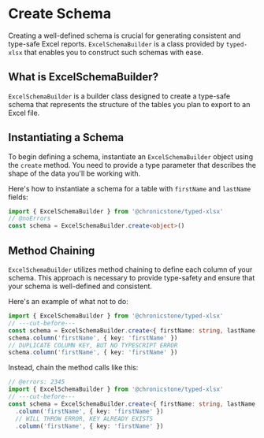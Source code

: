 # Create Schema

Creating a well-defined schema is crucial for generating consistent and type-safe Excel reports. `ExcelSchemaBuilder` is a class provided by `typed-xlsx` that enables you to construct such schemas with ease.

## What is ExcelSchemaBuilder?

`ExcelSchemaBuilder` is a builder class designed to create a type-safe schema that represents the structure of the tables you plan to export to an Excel file. 

## Instantiating a Schema

To begin defining a schema, instantiate an `ExcelSchemaBuilder` object using the `create` method. You need to provide a type parameter that describes the shape of the data you'll be working with.

Here's how to instantiate a schema for a table with `firstName` and `lastName` fields:

```ts twoslash
import { ExcelSchemaBuilder } from '@chronicstone/typed-xlsx'
// @noErrors
const schema = ExcelSchemaBuilder.create<object>()
```

## Method Chaining

`ExcelSchemaBuilder` utilizes method chaining to define each column of your schema. This approach is necessary to provide type-safety and ensure that your schema is well-defined and consistent.

Here's an example of what not to do:

```ts twoslash
import { ExcelSchemaBuilder } from '@chronicstone/typed-xlsx'
// ---cut-before---
const schema = ExcelSchemaBuilder.create<{ firstName: string, lastName: string }>()
schema.column('firstName', { key: 'firstName' })
// DUPLICATE COLUMN KEY, BUT NO TYPESCRIPT ERROR
schema.column('firstName', { key: 'firstName' })
```

Instead, chain the method calls like this:

```ts twoslash
// @errors: 2345
import { ExcelSchemaBuilder } from '@chronicstone/typed-xlsx'
// ---cut-before---
const schema = ExcelSchemaBuilder.create<{ firstName: string, lastName: string }>()
  .column('firstName', { key: 'firstName' })
  // WILL THROW ERROR, KEY ALREADY EXISTS
  .column('firstName', { key: 'firstName' })
```


